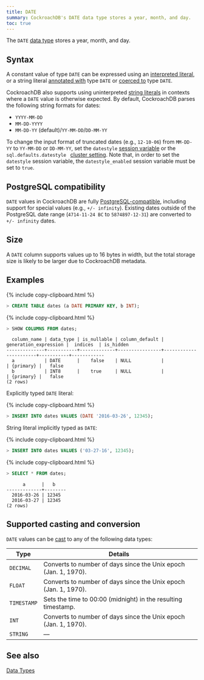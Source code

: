 ```yaml
---
title: DATE
summary: CockroachDB's DATE data type stores a year, month, and day.
toc: true
---
```


The `DATE` [data type](data-types.html) stores a year, month, and day.

## Syntax

A constant value of type `DATE` can be expressed using an [interpreted literal](sql-constants.html#interpreted-literals), or a string literal [annotated with](scalar-expressions.html#explicitly-typed-expressions) type `DATE` or [coerced to](scalar-expressions.html#explicit-type-coercions) type `DATE`.

CockroachDB also supports using uninterpreted [string literals](sql-constants.html#string-literals) in contexts where a `DATE` value is otherwise expected. By default, CockroachDB parses the following string formats for dates:

- `YYYY-MM-DD`
- `MM-DD-YYYY`
- `MM-DD-YY` (default)/`YY-MM-DD`/`DD-MM-YY`

To change the input format of truncated dates (e.g., `12-10-06`) from `MM-DD-YY` to `YY-MM-DD` or `DD-MM-YY`, set the `datestyle` [session variable](set-vars.html) or the `sql.defaults.datestyle ` [cluster setting](cluster-settings.html). Note that, in order to set the `datestyle` session variable, the `datestyle_enabled` session variable must be set to `true`.

## PostgreSQL compatibility

`DATE` values in CockroachDB are fully [PostgreSQL-compatible](https://www.postgresql.org/docs/current/datatype-datetime.html), including support for special values (e.g., `+/- infinity`). Existing dates outside of the PostgreSQL date range (`4714-11-24 BC` to `5874897-12-31`) are converted to `+/- infinity` dates.

## Size

A `DATE` column supports values up to 16 bytes in width, but the total storage size is likely to be larger due to CockroachDB metadata.

## Examples

{% include copy-clipboard.html %}
~~~ sql
> CREATE TABLE dates (a DATE PRIMARY KEY, b INT);
~~~

{% include copy-clipboard.html %}
~~~ sql
> SHOW COLUMNS FROM dates;
~~~

~~~
  column_name | data_type | is_nullable | column_default | generation_expression |  indices  | is_hidden
--------------+-----------+-------------+----------------+-----------------------+-----------+------------
  a           | DATE      |    false    | NULL           |                       | {primary} |   false
  b           | INT8      |    true     | NULL           |                       | {primary} |   false
(2 rows)
~~~

Explicitly typed `DATE` literal:

{% include copy-clipboard.html %}
~~~ sql
> INSERT INTO dates VALUES (DATE '2016-03-26', 12345);
~~~

String literal implicitly typed as `DATE`:

{% include copy-clipboard.html %}
~~~ sql
> INSERT INTO dates VALUES ('03-27-16', 12345);
~~~

{% include copy-clipboard.html %}
~~~ sql
> SELECT * FROM dates;
~~~

~~~
      a      |   b
-------------+--------
  2016-03-26 | 12345
  2016-03-27 | 12345
(2 rows)
~~~

## Supported casting and conversion

`DATE` values can be [cast](data-types.html#data-type-conversions-and-casts) to any of the following data types:

Type | Details
-----|--------
`DECIMAL` | Converts to number of days since the Unix epoch (Jan. 1, 1970).
`FLOAT` | Converts to number of days since the Unix epoch (Jan. 1, 1970).
`TIMESTAMP` | Sets the time to 00:00 (midnight) in the resulting timestamp.
`INT` | Converts to number of days since the Unix epoch (Jan. 1, 1970).
`STRING` | ––

## See also

[Data Types](data-types.html)

